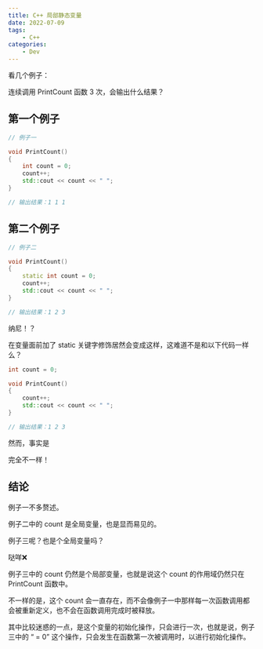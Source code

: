 ```yaml
---
title: C++ 局部静态变量
date: 2022-07-09
tags: 
    - C++
categories:
    - Dev
---
```


看几个例子：

连续调用 PrintCount 函数 3 次，会输出什么结果？

## 第一个例子

```cpp
// 例子一

void PrintCount()
{
    int count = 0;
    count++;
    std::cout << count << " ";
}

// 输出结果：1 1 1
```

## 第二个例子

```cpp
// 例子二

void PrintCount()
{
    static int count = 0;
    count++;
    std::cout << count << " ";
}

// 输出结果：1 2 3
```

纳尼！？

在变量面前加了 static 关键字修饰居然会变成这样，这难道不是和以下代码一样么？

```cpp
int count = 0;

void PrintCount()
{
    count++;
    std::cout << count << " ";
}

// 输出结果：1 2 3
```

然而，事实是

完全不一样！

## 结论

例子一不多赘述。

例子二中的 count 是全局变量，也是显而易见的。

例子三呢？也是个全局变量吗？

哒咩❌

例子三中的 count 仍然是个局部变量，也就是说这个 count 的作用域仍然只在 PrintCount 函数中。

不一样的是，这个 count 会一直存在，而不会像例子一中那样每一次函数调用都会被重新定义，也不会在函数调用完成时被释放。

其中比较迷惑的一点，是这个变量的初始化操作，只会进行一次，也就是说，例子三中的 “ = 0” 这个操作，只会发生在函数第一次被调用时，以进行初始化操作。
